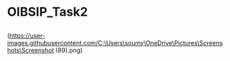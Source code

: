 # OIBSIP_Task2
##
(https://user-images.githubusercontent.com/C:\Users\soumy\OneDrive\Pictures\Screenshots\Screenshot (89).png)

